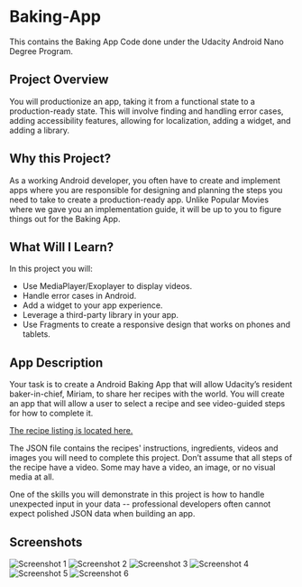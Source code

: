 # Baking-App

This contains the Baking App Code done under the Udacity Android Nano Degree Program.

## Project Overview
You will productionize an app, taking it from a functional state to a production-ready state. This will involve finding and handling error cases, adding accessibility features, allowing for localization, adding a widget, and adding a library.

## Why this Project?
As a working Android developer, you often have to create and implement apps where you are responsible for designing and planning the steps you need to take to create a production-ready app. Unlike Popular Movies where we gave you an implementation guide, it will be up to you to figure things out for the Baking App.

## What Will I Learn?
In this project you will:

 * Use MediaPlayer/Exoplayer to display videos.
 * Handle error cases in Android.
 * Add a widget to your app experience.
 * Leverage a third-party library in your app.
 * Use Fragments to create a responsive design that works on phones and tablets.
 
## App Description
Your task is to create a Android Baking App that will allow Udacity’s resident baker-in-chief, Miriam, to share her recipes with the world. You will create an app that will allow a user to select a recipe and see video-guided steps for how to complete it.

[The recipe listing is located here.](https://d17h27t6h515a5.cloudfront.net/topher/2017/May/59121517_baking/baking.json)

The JSON file contains the recipes' instructions, ingredients, videos and images you will need to complete this project. Don’t assume that all steps of the recipe have a video. Some may have a video, an image, or no visual media at all.

One of the skills you will demonstrate in this project is how to handle unexpected input in your data -- professional developers often cannot expect polished JSON data when building an app.

## Screenshots

![Screenshot 1](../master/Screens/Screen1.PNG) ![Screenshot 2](../master/Screens/Screen2.PNG)
![Screenshot 3](../master/Screens/Screen3.PNG) ![Screenshot 4](../master/Screens/Screen4.PNG)
![Screenshot 5](../master/Screens/Screen5.PNG) ![Screenshot 6](../master/Screens/Screen6.PNG)

